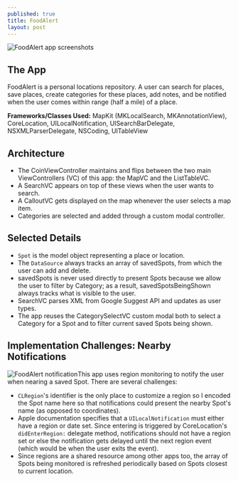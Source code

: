 ```yaml
---
published: true
title: FoodAlert
layout: post
---
```

![FoodAlert app screenshots](http://drjackl.github.io/foodalert.png)

## The App
FoodAlert is a personal locations repository. A user can search for places, save places, create categories for these places, add notes, and be notified when the user comes within range (half a mile) of a place.

**Frameworks/Classes Used:** MapKit (MKLocalSearch, MKAnnotationView), CoreLocation, UILocalNotification, UISearchBarDelegate, NSXMLParserDelegate, NSCoding, UITableView

## Architecture
- The CoinViewController maintains and flips between the two main ViewControllers (VC) of this app: the MapVC and the ListTableVC.
- A SearchVC appears on top of these views when the user wants to search.
- A CalloutVC gets displayed on the map whenever the user selects a map item.
- Categories are selected and added through a custom modal controller.

## Selected Details
- `Spot` is the model object representing a place or location. 
- The `DataSource` always tracks an array of savedSpots, from which the user can add and delete.
- savedSpots is never used directly to present Spots because we allow the user to filter by Category; as a result, savedSpotsBeingShown always tracks what is visible to the user.
- SearchVC parses XML from Google Suggest API and updates as user types.
- The app reuses the CategorySelectVC custom modal both to select a Category for a Spot and to filter current saved Spots being shown.

## Implementation Challenges: Nearby Notifications
![FoodAlert notification](http://drjackl.github.io/foodalert-notification.png)This app uses region monitoring to notify the user when nearing a saved Spot. There are several challenges:

- `CLRegion`'s identifier is the only place to customize a region so I encoded the Spot name here so that notifications could present the nearby Spot's name (as opposed to coordinates).
- Apple documentation specifies that a `UILocalNotification` must either have a region or date set. Since entering is triggered by CoreLocation's `didEnterRegion:` delegate method, notifications should not have a region set or else the notification gets delayed until the next region event (which would be when the user exits the event).
- Since regions are a shared resource among other apps too, the array of Spots being monitored is refreshed periodically based on Spots closest to current location.